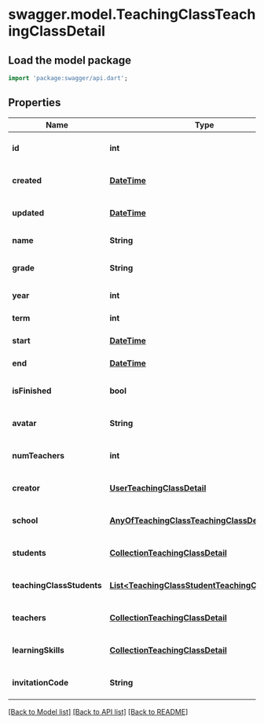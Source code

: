 # swagger.model.TeachingClassTeachingClassDetail

## Load the model package
```dart
import 'package:swagger/api.dart';
```

## Properties
Name | Type | Description | Notes
------------ | ------------- | ------------- | -------------
**id** | **int** |  | [optional] [default to null]
**created** | [**DateTime**](DateTime.md) |  | [optional] [default to null]
**updated** | [**DateTime**](DateTime.md) |  | [optional] [default to null]
**name** | **String** |  | [default to null]
**grade** | **String** |  | [optional] [default to null]
**year** | **int** |  | [default to null]
**term** | **int** |  | [default to null]
**start** | [**DateTime**](DateTime.md) |  | [default to null]
**end** | [**DateTime**](DateTime.md) |  | [default to null]
**isFinished** | **bool** |  | [optional] [default to null]
**avatar** | **String** |  | [optional] [default to null]
**numTeachers** | **int** |  | [optional] [default to null]
**creator** | [**UserTeachingClassDetail**](UserTeachingClassDetail.md) |  | [optional] [default to null]
**school** | [**AnyOfTeachingClassTeachingClassDetailSchool**](AnyOfTeachingClassTeachingClassDetailSchool.md) |  | [optional] [default to null]
**students** | [**CollectionTeachingClassDetail**](CollectionTeachingClassDetail.md) |  | [optional] [default to null]
**teachingClassStudents** | [**List&lt;TeachingClassStudentTeachingClassDetail&gt;**](TeachingClassStudentTeachingClassDetail.md) |  | [optional] [default to []]
**teachers** | [**CollectionTeachingClassDetail**](CollectionTeachingClassDetail.md) |  | [optional] [default to null]
**learningSkills** | [**CollectionTeachingClassDetail**](CollectionTeachingClassDetail.md) |  | [optional] [default to null]
**invitationCode** | **String** |  | [optional] [default to null]

[[Back to Model list]](../README.md#documentation-for-models) [[Back to API list]](../README.md#documentation-for-api-endpoints) [[Back to README]](../README.md)

